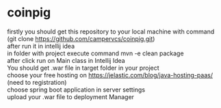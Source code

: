 # coinpig
firstly you should get this repository to your local machine with command (git clone https://github.com/campervcs/coinpig.git) </br>
after run it in intellij idea </br>
in folder with project execute command mvn -e clean package</br>
after click run on Main class in Intellij Idea</br>
You should get .war file in target folder in your project</br>
choose your free hosting on https://jelastic.com/blog/java-hosting-paas/ (need to registration)</br>
choose spring boot application in server settings </br>
upload your .war file to deployment Manager</br>

